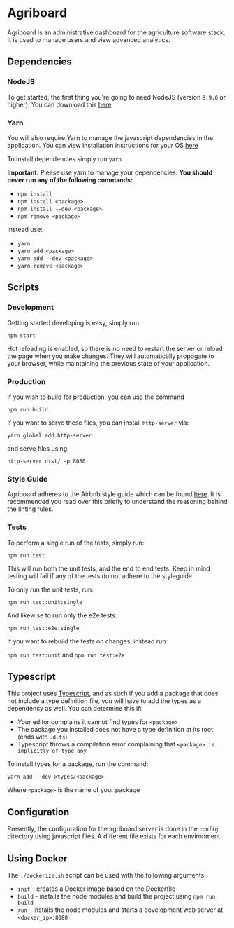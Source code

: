 # Agriboard

Agriboard is an administrative dashboard for the agriculture software stack. It is used to manage users and view advanced analytics.

## Dependencies

### NodeJS

To get started, the first thing you're going to need NodeJS (version `8.9.0` or higher). You can download this [here](https://nodejs.org/en/)

### Yarn

You will also require Yarn to manage the javascript dependencies in the application. You can view installation instructions for your OS [here](https://yarnpkg.com/lang/en/docs/install/)

To install dependencies simply run `yarn`

**Important:** Please use yarn to manage your dependencies. **You should never run any of the following commands:**

- `npm install`
- `npm install <package>`
- `npm install --dev <package>`
- `npm remove <package>`

Instead use:

- `yarn`
- `yarn add <package>`
- `yarn add --dev <package>`
- `yarn remove <package>`

## Scripts

### Development

Getting started developing is easy, simply run:

`npm start`

Hot reloading is enabled, so there is no need to restart the server or reload the page when you make changes. They will automatically propogate to your browser, while maintaining the previous state of your application.

### Production

If you wish to build for production, you can use the command

`npm run build`

If you want to serve these files, you can install `http-server` via:

`yarn global add http-server`

and serve files using:

`http-server dist/ -p 8080`

### Style Guide

Agriboard adheres to the Airbnb style guide which can be found [here](https://github.com/airbnb/javascript). It is recommended you read over this briefly to understand the reasoning behind the linting rules.

### Tests

To perform a single run of the tests, simply run:

`npm run test`

This will run both the unit tests, and the end to end tests. Keep in mind testing will fail if any of the tests do not adhere to the styleguide

To only run the unit tests, run:

`npm run test:unit:single`

And likewise to run only the e2e tests:

`npm run test:e2e:single`

If you want to rebuild the tests on changes, instead run:

`npm run test:unit` and `npm run test:e2e`

## Typescript

This project uses [Typescript](http://www.typescriptlang.org/docs/home.html), and as such if you add a package that does not include a type definition file, you will have to add the types as a dependency as well. You can determine this if:

- Your editor complains it cannot find types for `<package>`
- The package you installed does not have a type definition at its root (ends with `.d.ts`)
- Typescript throws a compilation error complaining that `<package> is implicitly of type any`

To install types for a package, run the command:

`yarn add --dev @types/<package>`

Where `<package>` is the name of your package

## Configuration

Presently, the configuration for the agriboard server is done in the `config` directory using javascript files. A different file exists for each environment.

## Using Docker

The `./dockerize.sh` script can be used with the following arguments:
- `init` - creates a Docker image based on the Dockerfile
- `build` - installs the node modules and build the project using `npm run build`
- `run` - installs the node modules and starts a development web server at `<docker_ip>:8080`
